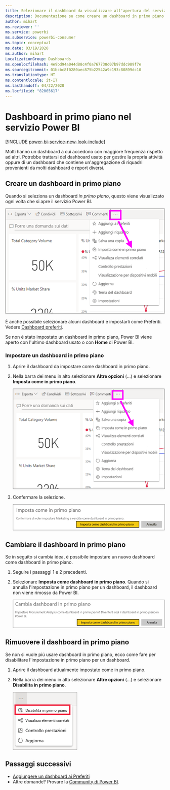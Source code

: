 ```yaml
---
title: Selezionare il dashboard da visualizzare all'apertura del servizio Power BI
description: Documentazione su come creare un dashboard in primo piano nel servizio Power BI
author: mihart
ms.reviewer: ''
ms.service: powerbi
ms.subservice: powerbi-consumer
ms.topic: conceptual
ms.date: 03/19/2020
ms.author: mihart
LocalizationGroup: Dashboards
ms.openlocfilehash: 4e9bd94a044d88c4f0a767738d07b97ddc989f7e
ms.sourcegitcommit: 01bcbc8f0280aec875b22542a9c193c80899dc10
ms.translationtype: HT
ms.contentlocale: it-IT
ms.lasthandoff: 04/22/2020
ms.locfileid: "82065617"
---
```

# <a name="featured-dashboards-in-the-power-bi-service"></a>Dashboard in primo piano nel servizio Power BI

[!INCLUDE [power-bi-service-new-look-include](../includes/power-bi-service-new-look-include.md)]

Molti hanno un dashboard a cui accedono con maggiore frequenza rispetto ad altri. Potrebbe trattarsi del dashboard usato per gestire la propria attività oppure di un dashboard che contiene un'aggregazione di riquadri provenienti da molti dashboard e report diversi.

## <a name="create-a-featured-dashboard"></a>Creare un dashboard in primo piano
Quando si seleziona un dashboard *in primo piano*, questo viene visualizzato ogni volta che si apre il servizio Power BI. 

![Icona Imposta come in primo piano](./media/end-user-featured/power-bi-dropdown.png)

È anche possibile selezionare alcuni dashboard e impostarli come Preferiti. Vedere [Dashboard preferiti](end-user-favorite.md).

Se non è stato impostato un dashboard in primo piano, Power BI viene aperto con l'ultimo dashboard usato o con **Home** di Power BI. 

### <a name="set-a-dashboard-as-featured"></a>Impostare un dashboard in primo piano


1. Aprire il dashboard da impostare come dashboard in primo piano. 
2. Nella barra dei menu in alto selezionare **Altre opzioni** (...) e selezionare **Imposta come in primo piano**. 
   
    ![Icona Imposta come in primo piano](./media/end-user-featured/power-bi-dropdown.png)
3. Confermare la selezione.
   
    ![Impostare il dashboard in primo piano](./media/end-user-featured/power-bi-featured-confirm.png)

## <a name="change-the-featured-dashboard"></a>Cambiare il dashboard in primo piano
Se in seguito si cambia idea, è possibile impostare un nuovo dashboard come dashboard in primo piano.

1. Seguire i passaggi 1 e 2 precedenti.
   
2. Selezionare **Imposta come dashboard in primo piano**. Quando si annulla l'impostazione in primo piano per un dashboard, il dashboard non viene rimosso da Power BI. 
   
    ![Messaggio di operazione completata](./media/end-user-featured/power-bi-unfeature-new.png)

## <a name="remove-the-featured-dashboard"></a>Rimuovere il dashboard in primo piano
Se non si vuole più usare dashboard in primo piano, ecco come fare per disabilitare l'impostazione in primo piano per un dashboard.

1. Aprire il dashboard attualmente impostato come in primo piano.
2. Nella barra dei menu in alto selezionare **Altre opzioni** (...) e selezionare **Disabilita in primo piano**.

    ![Opzione Disabilita in primo piano selezionata](./media/end-user-featured/power-bi-unfeature.png)
   
## <a name="next-steps"></a>Passaggi successivi
- [Aggiungere un dashboard ai Preferiti](end-user-favorite.md)    
- Altre domande? Provare la [Community di Power BI](https://community.powerbi.com/).

